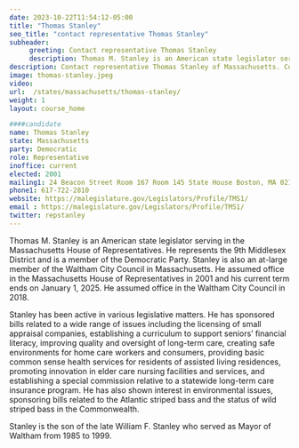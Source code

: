 ```yaml
---
date: 2023-10-22T11:54:12-05:00
title: "Thomas Stanley"
seo_title: "contact representative Thomas Stanley"
subheader:
     greeting: Contact representative Thomas Stanley
     description: Thomas M. Stanley is an American state legislator serving in the Massachusetts House of Representatives. He represents the 9th Middlesex District and is a member of the Democratic Party. Stanley is also an at-large member of the Waltham City Council in Massachusetts.
description: Contact representative Thomas Stanley of Massachusetts. Contact information for Thomas Stanley includes email address, phone number, and mailing address.
image: thomas-stanley.jpeg
video:
url:  /states/massachusetts/thomas-stanley/
weight: 1
layout: course_home

####candidate
name: Thomas Stanley
state: Massachusetts
party: Democratic
role: Representative
inoffice: current
elected: 2001
mailing1: 24 Beacon Street Room 167 Room 145 State House Boston, MA 02133
phone1: 617-722-2810
website: https://malegislature.gov/Legislators/Profile/TMS1/
email : https://malegislature.gov/Legislators/Profile/TMS1/
twitter: repstanley
---
```


Thomas M. Stanley is an American state legislator serving in the Massachusetts House of Representatives. He represents the 9th Middlesex District and is a member of the Democratic Party. Stanley is also an at-large member of the Waltham City Council in Massachusetts. He assumed office in the Massachusetts House of Representatives in 2001 and his current term ends on January 1, 2025. He assumed office in the Waltham City Council in 2018.

Stanley has been active in various legislative matters. He has sponsored bills related to a wide range of issues including the licensing of small appraisal companies, establishing a curriculum to support seniors’ financial literacy, improving quality and oversight of long-term care, creating safe environments for home care workers and consumers, providing basic common sense health services for residents of assisted living residences, promoting innovation in elder care nursing facilities and services, and establishing a special commission relative to a statewide long-term care insurance program. He has also shown interest in environmental issues, sponsoring bills related to the Atlantic striped bass and the status of wild striped bass in the Commonwealth.

Stanley is the son of the late William F. Stanley who served as Mayor of Waltham from 1985 to 1999.
